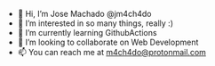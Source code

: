 - 👋 Hi, I’m Jose Machado @jm4ch4do
- 👀 I’m interested in so many things, really :)
- 🌱 I’m currently learning GithubActions
- 💞️ I’m looking to collaborate on Web Development
- 📫 You can reach me at m4ch4do@protonmail.com

<!---
jm4ch4do/jm4ch4do is a ✨ special ✨ repository because its `README.md` (this file) appears on your GitHub profile.
You can click the Preview link to take a look at your changes.
--->
